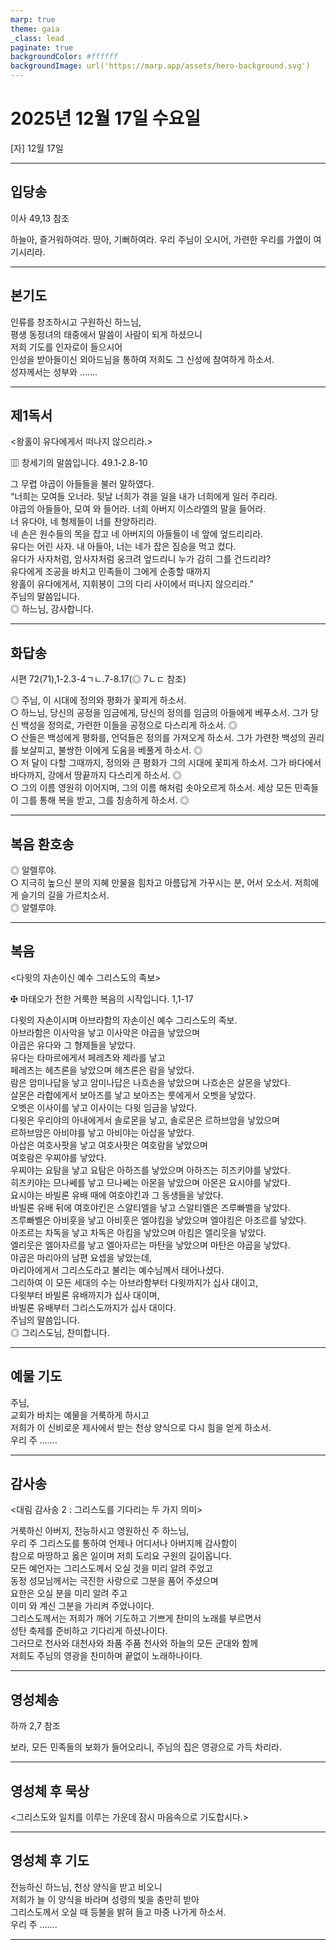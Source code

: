 ```yaml
---
marp: true
theme: gaia
_class: lead
paginate: true
backgroundColor: #ffffff
backgroundImage: url('https://marp.app/assets/hero-background.svg')
---
```


# 2025년 12월 17일 수요일

[자] 12월 17일  




---

## 입당송

이사 49,13 참조

하늘아, 즐거워하여라. 땅아, 기뻐하여라. 우리 주님이 오시어, 가련한 우리를 가엾이 여기시리라.  
  


---

## 본기도

인류를 창조하시고 구원하신 하느님,  
평생 동정녀의 태중에서 말씀이 사람이 되게 하셨으니  
저희 기도를 인자로이 들으시어  
인성을 받아들이신 외아드님을 통하여 저희도 그 신성에 참여하게 하소서.  
성자께서는 성부와 …….  
  


---

## 제1독서

<왕홀이 유다에게서 떠나지 않으리라.>

▥ 창세기의 말씀입니다. 49.1-2.8-10

그 무렵 야곱이 아들들을 불러 말하였다.  
“너희는 모여들 오너라. 뒷날 너희가 겪을 일을 내가 너희에게 일러 주리라.  
야곱의 아들들아, 모여 와 들어라. 너희 아버지 이스라엘의 말을 들어라.  
너 유다야, 네 형제들이 너를 찬양하리라.  
네 손은 원수들의 목을 잡고 네 아버지의 아들들이 네 앞에 엎드리리라.  
유다는 어린 사자. 내 아들아, 너는 네가 잡은 짐승을 먹고 컸다.  
유다가 사자처럼, 암사자처럼 웅크려 엎드리니 누가 감히 그를 건드리랴?  
유다에게 조공을 바치고 민족들이 그에게 순종할 때까지  
왕홀이 유다에게서, 지휘봉이 그의 다리 사이에서 떠나지 않으리라.”  
주님의 말씀입니다.  
◎ 하느님, 감사합니다.  
  


---

## 화답송

시편 72(71),1-2.3-4ㄱㄴ.7-8.17(◎ 7ㄴㄷ 참조)

◎ 주님, 이 시대에 정의와 평화가 꽃피게 하소서.  
○ 하느님, 당신의 공정을 임금에게, 당신의 정의를 임금의 아들에게 베푸소서. 그가 당신 백성을 정의로, 가련한 이들을 공정으로 다스리게 하소서. ◎  
○ 산들은 백성에게 평화를, 언덕들은 정의를 가져오게 하소서. 그가 가련한 백성의 권리를 보살피고, 불쌍한 이에게 도움을 베풀게 하소서. ◎  
○ 저 달이 다할 그때까지, 정의와 큰 평화가 그의 시대에 꽃피게 하소서. 그가 바다에서 바다까지, 강에서 땅끝까지 다스리게 하소서. ◎  
○ 그의 이름 영원히 이어지며, 그의 이름 해처럼 솟아오르게 하소서. 세상 모든 민족들이 그를 통해 복을 받고, 그를 칭송하게 하소서. ◎  
  


---

## 복음 환호송

◎ 알렐루야.  
○ 지극히 높으신 분의 지혜 만물을 힘차고 아름답게 가꾸시는 분, 어서 오소서. 저희에게 슬기의 길을 가르치소서.  
◎ 알렐루야.  
  


---

## 복음

<다윗의 자손이신 예수 그리스도의 족보>

✠ 마태오가 전한 거룩한 복음의 시작입니다. 1,1-17

다윗의 자손이시며 아브라함의 자손이신 예수 그리스도의 족보.  
아브라함은 이사악을 낳고 이사악은 야곱을 낳았으며  
야곱은 유다와 그 형제들을 낳았다.  
유다는 타마르에게서 페레츠와 제라를 낳고  
페레츠는 헤츠론을 낳았으며 헤츠론은 람을 낳았다.  
람은 암미나답을 낳고 암미나답은 나흐손을 낳았으며 나흐손은 살몬을 낳았다.  
살몬은 라합에게서 보아즈를 낳고 보아즈는 룻에게서 오벳을 낳았다.  
오벳은 이사이를 낳고 이사이는 다윗 임금을 낳았다.  
다윗은 우리야의 아내에게서 솔로몬을 낳고, 솔로몬은 르하브암을 낳았으며  
르하브암은 아비야를 낳고 아비야는 아삽을 낳았다.  
아삽은 여호사팟을 낳고 여호사팟은 여호람을 낳았으며  
여호람은 우찌야를 낳았다.  
우찌야는 요탐을 낳고 요탐은 아하즈를 낳았으며 아하즈는 히즈키야를 낳았다.  
히즈키야는 므나쎄를 낳고 므나쎄는 아몬을 낳았으며 아몬은 요시야를 낳았다.  
요시야는 바빌론 유배 때에 여호야킨과 그 동생들을 낳았다.  
바빌론 유배 뒤에 여호야킨은 스알티엘을 낳고 스알티엘은 즈루빠벨을 낳았다.  
즈루빠벨은 아비훗을 낳고 아비훗은 엘야킴을 낳았으며 엘야킴은 아조르를 낳았다.  
아조르는 차독을 낳고 차독은 아킴을 낳았으며 아킴은 엘리웃을 낳았다.  
엘리웃은 엘아자르를 낳고 엘아자르는 마탄을 낳았으며 마탄은 야곱을 낳았다.  
야곱은 마리아의 남편 요셉을 낳았는데,  
마리아에게서 그리스도라고 불리는 예수님께서 태어나셨다.  
그리하여 이 모든 세대의 수는 아브라함부터 다윗까지가 십사 대이고,  
다윗부터 바빌론 유배까지가 십사 대이며,  
바빌론 유배부터 그리스도까지가 십사 대이다.  
주님의 말씀입니다.  
◎ 그리스도님, 찬미합니다.  
  


---

## 예물 기도

주님,  
교회가 바치는 예물을 거룩하게 하시고  
저희가 이 신비로운 제사에서 받는 천상 양식으로 다시 힘을 얻게 하소서.  
우리 주 …….  
  


---

## 감사송

<대림 감사송 2 : 그리스도를 기다리는 두 가지 의미>

거룩하신 아버지, 전능하시고 영원하신 주 하느님,  
우리 주 그리스도를 통하여 언제나 어디서나 아버지께 감사함이  
참으로 마땅하고 옳은 일이며 저희 도리요 구원의 길이옵니다.  
모든 예언자는 그리스도께서 오실 것을 미리 알려 주었고  
동정 성모님께서는 극진한 사랑으로 그분을 품어 주셨으며  
요한은 오실 분을 미리 알려 주고  
이미 와 계신 그분을 가리켜 주었나이다.  
그리스도께서는 저희가 깨어 기도하고 기쁘게 찬미의 노래를 부르면서  
성탄 축제를 준비하고 기다리게 하셨나이다.  
그러므로 천사와 대천사와 좌품 주품 천사와 하늘의 모든 군대와 함께  
저희도 주님의 영광을 찬미하며 끝없이 노래하나이다.  
  


---

## 영성체송

하까 2,7 참조

보라, 모든 민족들의 보화가 들어오리니, 주님의 집은 영광으로 가득 차리라.  
  


---

## 영성체 후 묵상

<그리스도와 일치를 이루는 가운데 잠시 마음속으로 기도합시다.>  


---

## 영성체 후 기도

전능하신 하느님, 천상 양식을 받고 비오니  
저희가 늘 이 양식을 바라며 성령의 빛을 충만히 받아  
그리스도께서 오실 때 등불을 밝혀 들고 마중 나가게 하소서.  
우리 주 …….  
  


---